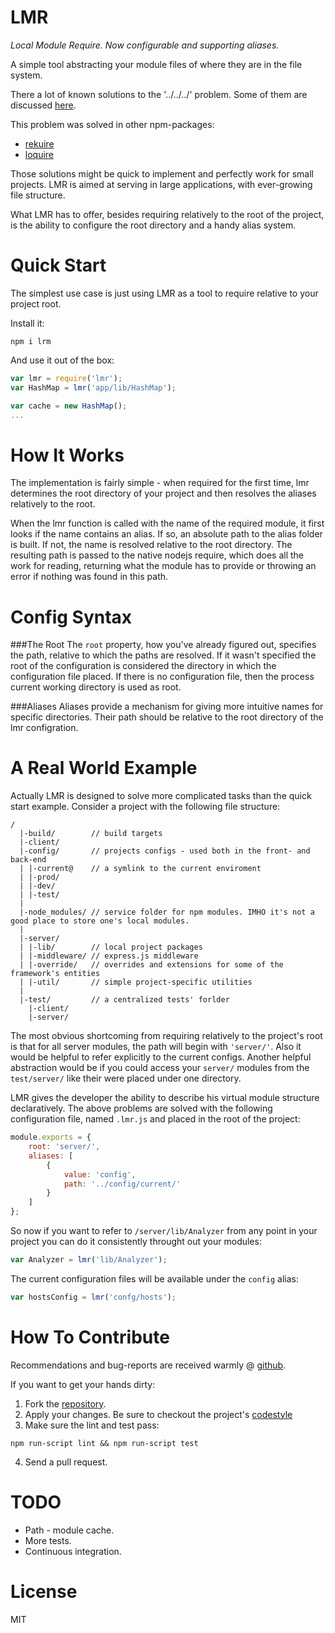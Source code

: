 LMR
===
*Local Module Require. Now configurable and supporting aliases.*

A simple tool abstracting your module files of where they are in the file system.

There a lot of known solutions to the '../../../' problem. Some of them are discussed [here](https://gist.github.com/branneman/8048520).

This problem was solved in other npm-packages:

* [rekuire](https://www.npmjs.org/package/rekuire)
* [loquire](https://www.npmjs.org/package/loquire)

Those solutions might be quick to implement and perfectly work for small projects. LMR is aimed at serving in large applications, with ever-growing file structure.

What LMR has to offer, besides requiring relatively to the root of the project, is the ability to configure the root directory and a handy alias system.

Quick Start
===

The simplest use case is just using LMR as a tool to require relative to your project root.

Install it:
```
npm i lrm
```

And use it out of the box:
```javascript
var lmr = require('lmr');
var HashMap = lmr('app/lib/HashMap');

var cache = new HashMap();
...
```

How It Works
===
The implementation is fairly simple - when required for the first time, lmr determines the root directory of your project and then resolves the aliases relatively to the root.

When the lmr function is called with the name of the required module, it first looks if the name contains an alias. If so, an absolute path to the alias folder is built. If not, the name is resolved relative to the root directory. The resulting path is passed to the native nodejs require, which does all the work for reading, returning what the module has to provide or throwing an error if nothing was found in this path.

Config Syntax
===

###The Root
The `root` property, how you've already figured out, specifies the path, relative to which the paths are resolved.
If it wasn't specified the root of the configuration is considered the directory in which the configuration file placed. If there is no configuration file, then the process current working directory is used as root.

###Aliases
Aliases provide a mechanism for giving more intuitive names for specific directories. Their path should be relative to the root directory of the lmr configration.

A Real World Example
===
Actually LMR is designed to solve more complicated tasks than the quick start example. Consider a project with the following file structure:
```
/
  |-build/        // build targets
  |-client/
  |-config/       // projects configs - used both in the front- and back-end
  | |-current@    // a symlink to the current enviroment
  | |-prod/
  | |-dev/
  | |-test/
  |
  |-node_modules/ // service folder for npm modules. IMHO it's not a good place to store one's local modules.
  |
  |-server/
  | |-lib/        // local project packages
  | |-middleware/ // express.js middleware
  | |-override/   // overrides and extensions for some of the framework's entities
  | |-util/       // simple project-specific utilities
  |
  |-test/         // a centralized tests' forlder
    |-client/
    |-server/

```
The most obvious shortcoming from requiring relatively to the project's root is that for all server modules, the path will begin with `'server/'`. Also it would be helpful to refer explicitly to the current configs. Another helpful abstraction would be if you could access your `server/` modules from the `test/server/` like their were placed under one directory.

LMR gives the developer the ability to describe his virtual module structure declaratively. The above problems are solved with the following configuration file, named `.lmr.js` and  placed in the root of the project:
```javascript
module.exports = {
    root: 'server/',
    aliases: [
        {
            value: 'config',
            path: '../config/current/'
        }
    ]
};
```

So now if you want to refer to `/server/lib/Analyzer` from any point in your project you can do it consistently throught out your modules:
```javascript
var Analyzer = lmr('lib/Analyzer');
```

The current configuration files will be available under the `config` alias:
```javascript
var hostsConfig = lmr('confg/hosts');
```

How To Contribute
===
Recommendations and bug-reports are received warmly @ [github](https://github.com/dodev/lmr/issues).

If you want to get your hands dirty:

1) Fork the [repository](https://github.com/dodev/lmr/fork).
2) Apply your changes. Be sure to checkout the project's [codestyle](https://github.com/yandex/codestyle/blob/master/javascript.md)
3) Make sure the lint and test pass:
```
npm run-script lint && npm run-script test
```
4) Send a pull request.

TODO
===
* Path - module cache.
* More tests.
* Continuous integration.

License
===
MIT
